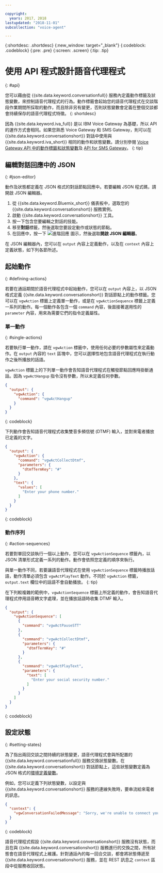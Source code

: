 ```yaml
---

copyright:
  years: 2017, 2018
lastupdated: "2018-11-01"
subcollection: "voice-agent"

---
```


{:shortdesc: .shortdesc}
{:new_window: target="_blank"}
{:codeblock: .codeblock}
{:pre: .pre}
{:screen: .screen}
{:tip: .tip}

# 使用 API 程式設計語音代理程式
{: #api}

您可以藉由從 {{site.data.keyword.conversationfull}} 服務內定義動作標籤及狀態變數，來控制語音代理程式的行為。動作標籤會起始您的語音代理程式在交談階段作業期間所採取的動作，而且除非另有變更，否則狀態變數會定義在整個交談都會持續保存的語音代理程式特徵。
{: shortdesc}

因為 {{site.data.keyword.iva_full}} 是以 IBM Voice Gateway 為基礎，所以 API 的運作方式會相同。如果您熟悉 Voice Gateway 和 SMS Gateway，則可以在 {{site.data.keyword.conversationshort}} 對話中使用與 {{site.data.keyword.iva_short}} 相同的動作和狀態變數。請分別參閱 [Voice Gateway API 中的動作標籤和狀態變數](https://www.ibm.com/support/knowledgecenter/SS4U29/api.html)及 [API for SMS Gateway](https://www.ibm.com/support/knowledgecenter/SS4U29/sms_api.html)。
{: tip}

## 編輯對話回應中的 JSON
{: #json-editor}

動作及狀態都定義在 JSON 格式的對話節點回應中。若要編輯 JSON 程式碼，請開啟 JSON 編輯器。

1. 從 {{site.data.keyword.Bluemix_short}} 儀表板中，選取您的 {{site.data.keyword.conversationshort}} 服務實例。
1. 啟動 {{site.data.keyword.conversationshort}} 工具。
1. 按一下包含您要編輯之對話的技能。
1. 移至**對話**標籤，然後選取您要設定動作或狀態的節點。
1. 在回應中，按一下 ![進階回應](../conversation/images/kabob.png) 圖示，然後選取**開啟 JSON 編輯器**。

在 JSON 編輯器內，您可以在 `output` 內容上定義動作，以及在 `context` 內容上定義狀態，如下列各節所述。

## 起始動作
{: #defining-actions}

若要在通話期間於語音代理程式中起始動作，您可以在 `output` 內容上，以 JSON 格式定義 {{site.data.keyword.conversationshort}} 對話節點上的動作標籤。您可以在 `vgwAction` 標籤上定義單一動作，或是在 `vgwActionSequence` 標籤上定義一系列的動作。每一個動作各包含一個 `command` 內容，後面接著選用性的 `parameter` 內容，用來為需要它們的指令定義屬性。

### 單一動作
{: #single-actions}

若要執行單一動作，請在 `vgwAction` 標籤中，使用任何必要的參數屬性來定義動作。在 `output` 內容的 `text` 區塊中，您可以選擇性地包含語音代理程式在執行動作之後所播放的話語。

`vgwAction` 標籤上的下列單一動作會告知語音代理程式在觸發節點回應時掛斷通話。因為 `vgwActHangup` 指令沒有參數，所以未定義任何參數。
```json
{
  "output": {
    "vgwAction": {
      "command": "vgwActHangup"
    }
  }
}
```
{: codeblock}

下列動作會告知語音代理程式收集雙音多頻信號 (DTMF) 輸入，並對來電者播放已定義的文字。

```json
{
  "output": {
    "vgwAction": {
      "command": "vgwActCollectDtmf",
      "parameters": {
        "dtmfTermKey": "#"
      }
    },
    "text": {
      "values": [
        "Enter your phone number."
      ]
    }
  }
}
```
{: codeblock}

### 動作序列
{: #action-sequences}

若要對單回交談執行一個以上動作，您可以在 `vgwActionSequence` 標籤內，以 JSON 清單形式定義一系列的動作。動作會依照您定義的順序來執行。

與單一動作不同，若要讓語音代理程式在使用 `vgwActionSequence` 標籤時播放話語，動作清單必須包含 `vgwActPlayText` 動作。不同於 `vgwAction` 標籤，`output.text` 欄位中的話語不會自動播放。
{: tip}

在下列較複雜的範例中，`vgwActionSequence` 標籤上所定義的動作，會告知語音代理程式停用語音轉文字處理，並在播放話語時收集 DTMF 輸入。

```json
{
  "output": {
    "vgwActionSequence": [
      {
        "command": "vgwActPauseSTT"
      },
      {
        "command": "vgwActCollectDtmf",
        "parameters": {
          "dtmfTermKey": "#"
        }
      },
      {
        "command": "vgwActPlayText",
        "parameters": {
          "text": [
            "Enter your social security number."
          ]
        }
      }
    ]
  }
}

```
{: codeblock}

## 設定狀態
{: #setting-states}

為了指出兩回交談之間持續的狀態變更，語音代理程式會與所配置的 {{site.data.keyword.conversationfull}} 服務交換狀態變數。在 {{site.data.keyword.conversationshort}} 對話節點上，這些狀態變數定義為 JSON 格式的[環境定義變數](/docs/services/assistant?topic=assistant-dialog-build#dialog-build)。

例如，您可以定義下列狀態變數，以設定與 {{site.data.keyword.conversationshort}} 服務的連線失敗時，要串流給來電者的訊息。

```json
{
  "context": {
    "vgwConversationFailedMessage": "Sorry, we're unable to connect you to our help line. Please try again later."
  }
}
```
{: codeblock}

語音代理程式假設 {{site.data.keyword.conversationshort}} 服務沒有狀態，而且在與 {{site.data.keyword.conversationshort}} 服務進行的交換之間，所有狀態會在語音代理程式上維護。針對通話內的每一回合交談，都會將狀態傳遞至 {{site.data.keyword.conversationshort}} 服務，並在 REST 訊息之 `context` 區段中從服務收回狀態。
